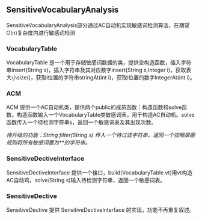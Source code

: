 ## SensitiveVocabularyAnalysis 
SensitiveVocabularyAnalysis部分通过AC自动机实现敏感词检测算法，在期望O(n)复杂度内进行敏感词检测

### VocabularyTable

VocabularyTable 是一个用于存储敏感词数据的类，提供空构造函数，插入字符串insert(String s)，插入字符串及其对应数字insert(String s,Integer i)，获取表大小size()，获取i位置的字符串stringAt(int i)，获取i位置的数字IntegerAt(int i)。

### ACM

ACM 提供一个AC自动机类，提供两个public的成员函数：构造函数和solve函数。构造函数输入一个VocabularyTable类敏感词表，用于构造AC自动机。solve函数传入一个待检测字符串s，返回一个敏感词表及其出现次数。

*待升级的功能：String filter(String s) 传入一个待过滤字符串，返回一个按照屏蔽规则将所有敏感词置为\*\*的字符串。*

### SensitiveDectiveInterface

SensitiveDectiveInterface 提供一个接口，build(VocabularyTable vt)用vt构造AC自动鸡，solve(String s)输入待检测字符串，返回一个敏感词表。

### SensitiveDective

SensitiveDective 提供 SensitiveDectiveInterface 的实现，功能不再重复叙述。

